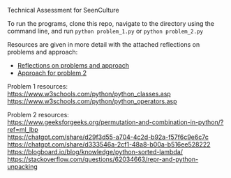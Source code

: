 Technical Assessment for SeenCulture


To run the programs, clone this repo, navigate to the directory using the command line, and run `python problem_1.py` or `python problem_2.py` 

Resources are given in more detail with the attached reflections on problems and approach: 
- [Reflections on problems and approach](reflection_on_problems_and_approach.pdf) 
- [Approach for problem 2](approach_problem_2.pdf)


Problem 1 resources:\
https://www.w3schools.com/python/python_classes.asp \
https://www.w3schools.com/python/python_operators.asp 

Problem 2 resources:\
https://www.geeksforgeeks.org/permutation-and-combination-in-python/?ref=ml_lbp \
https://chatgpt.com/share/d29f3d55-a704-4c2d-b92a-f57f6c9e6c7c \
https://chatgpt.com/share/d333546a-2cf1-48a8-b00a-b516ee528222 \
https://blogboard.io/blog/knowledge/python-sorted-lambda/ \
https://stackoverflow.com/questions/62034663/repr-and-python-unpacking 

